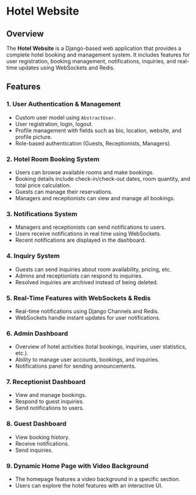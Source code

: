 # Hotel Website

## Overview
The **Hotel Website** is a Django-based web application that provides a complete hotel booking and management system. It includes features for user registration, booking management, notifications, inquiries, and real-time updates using WebSockets and Redis.

## Features
### 1. **User Authentication & Management**
- Custom user model using `AbstractUser`.
- User registration, login, logout.
- Profile management with fields such as bio, location, website, and profile picture.
- Role-based authentication (Guests, Receptionists, Managers).

### 2. **Hotel Room Booking System**
- Users can browse available rooms and make bookings.
- Booking details include check-in/check-out dates, room quantity, and total price calculation.
- Guests can manage their reservations.
- Managers and receptionists can view and manage all bookings.

### 3. **Notifications System**
- Managers and receptionists can send notifications to users.
- Users receive notifications in real time using WebSockets.
- Recent notifications are displayed in the dashboard.

### 4. **Inquiry System**
- Guests can send inquiries about room availability, pricing, etc.
- Admins and receptionists can respond to inquiries.
- Resolved inquiries are archived instead of being deleted.

### 5. **Real-Time Features with WebSockets & Redis**
- Real-time notifications using Django Channels and Redis.
- WebSockets handle instant updates for user notifications.

### 6. **Admin Dashboard**
- Overview of hotel activities (total bookings, inquiries, user statistics, etc.).
- Ability to manage user accounts, bookings, and inquiries.
- Notifications panel for sending announcements.

### 7. **Receptionist Dashboard**
- View and manage bookings.
- Respond to guest inquiries.
- Send notifications to users.

### 8. **Guest Dashboard**
- View booking history.
- Receive notifications.
- Send inquiries.

### 9. **Dynamic Home Page with Video Background**
- The homepage features a video background in a specific section.
- Users can explore the hotel features with an interactive UI.




